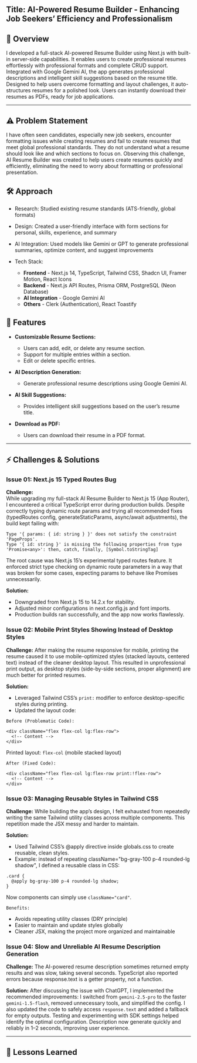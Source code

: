 <!-- # Case Study: FullStack AI-Powered Resume Builder App - Next.js

## 📚 Table of Contents

- [Title](#-title)
- [Overview](#-overview)
- [Features](#-features)
- [Technology Stack](#-technology-stack)
- [Problems and Solutions](#-problems-and-solutions)
- [Lessons Learned](#-lessons-learned)

--- -->

## Title: AI-Powered Resume Builder - Enhancing Job Seekers’ Efficiency and Professionalism

## 📄 Overview

I developed a full-stack AI-powered Resume Builder using Next.js with built-in server-side capabilities. It enables users to create professional resumes effortlessly with professional formats and complete CRUD support. Integrated with Google Gemini AI, the app generates professional descriptions and intelligent skill suggestions based on the resume title. Designed to help users overcome formatting and layout challenges, it auto-structures resumes for a polished look. Users can instantly download their resumes as PDFs, ready for job applications.

---

## ⚠️ Problem Statement

I have often seen candidates, especially new job seekers, encounter formatting issues while creating resumes and fail to create resumes that meet global professional standards. They do not understand what a resume should look like and which sections to focus on. Observing this challenge, AI Resume Builder was created to help users create resumes quickly and efficiently, eliminating the need to worry about formatting or professional presentation.

## 🛠️ Approach

- Research: Studied existing resume standards (ATS-friendly, global formats)

- Design: Created a user-friendly interface with form sections for personal, skills, experience, and summary

- AI Integration: Used models like Gemini or GPT to generate professional summaries, optimize content, and suggest improvements

- Tech Stack:
  - **Frontend** - Next.js 14, TypeScript, Tailwind CSS, Shadcn UI, Framer Motion, React Icons
  - **Backend** - Next.js API Routes, Prisma ORM, PostgreSQL (Neon Database)
  - **AI Integration** - Google Gemini AI
  - **Others** - Clerk (Authentication), React Toastify

## 🔑 Features

- **Customizable Resume Sections:**

  - Users can add, edit, or delete any resume section.
  - Support for multiple entries within a section.
  - Edit or delete specific entries.

- **AI Description Generation:**

  - Generate professional resume descriptions using Google Gemini AI.

- **AI Skill Suggestions:**

  - Provides intelligent skill suggestions based on the user’s resume title.

- **Download as PDF:**
  - Users can download their resume in a PDF format.

---

## ⚡ Challenges & Solutions

### **Issue 01: Next.js 15 Typed Routes Bug**

**Challenge:**  
While upgrading my full-stack AI Resume Builder to Next.js 15 (App Router), I encountered a critical TypeScript error during production builds. Despite correctly typing dynamic route params and trying all recommended fixes (typedRoutes config, generateStaticParams, async/await adjustments), the build kept failing with:

```
Type '{ params: { id: string } }' does not satisfy the constraint 'PageProps'.
Type '{ id: string }' is missing the following properties from type 'Promise<any>': then, catch, finally, [Symbol.toStringTag]
```

The root cause was Next.js 15’s experimental typed routes feature. It enforced strict type checking on dynamic route parameters in a way that was broken for some cases, expecting params to behave like Promises unnecessarily.

**Solution:**

- Downgraded from Next.js 15 to 14.2.x for stability.
- Adjusted minor configurations in next.config.js and font imports.
- Production builds ran successfully, and the app now works flawlessly.

### **Issue 02: Mobile Print Styles Showing Instead of Desktop Styles**

**Challenge:**
After making the resume responsive for mobile, printing the resume caused it to use mobile-optimized styles (stacked layouts, centered text) instead of the cleaner desktop layout. This resulted in unprofessional print output, as desktop styles (side-by-side sections, proper alignment) are much better for printed resumes.

**Solution:**

- Leveraged Tailwind CSS’s `print:` modifier to enforce desktop-specific styles during printing.
- Updated the layout code:

`Before (Problematic Code):`

```
<div className="flex flex-col lg:flex-row">
  <!-- Content -->
</div>
```

Printed layout: `flex-col` (mobile stacked layout)

`After (Fixed Code):`

```
<div className="flex flex-col lg:flex-row print:!flex-row">
  <!-- Content -->
</div>
```

### **Issue 03: Managing Reusable Styles in Tailwind CSS**

**Challenge:**
While building the app’s design, I felt exhausted from repeatedly writing the same Tailwind utility classes across multiple components. This repetition made the JSX messy and harder to maintain.

**Solution:**

- Used Tailwind CSS’s @apply directive inside globals.css to create reusable, clean styles.
- Example: instead of repeating className="bg-gray-100 p-4 rounded-lg shadow", I defined a reusable class in CSS:

```
.card {
  @apply bg-gray-100 p-4 rounded-lg shadow;
}
```

Now components can simply use `className="card"`.

`Benefits:`

- Avoids repeating utility classes (DRY principle)
- Easier to maintain and update styles globally
- Cleaner JSX, making the project more organized and maintainable

### **Issue 04: Slow and Unreliable AI Resume Description Generation**

**Challenge:**
The AI-powered resume description sometimes returned empty results and was slow, taking several seconds. TypeScript also reported errors because response.text is a getter property, not a function.

**Solution:**
After discussing the issue with ChatGPT, I implemented the recommended improvements: I switched from `gemini-2.5-pro` to the faster `gemini-1.5-flash`, removed unnecessary tools, and simplified the config. I also updated the code to safely access `response.text` and added a fallback for empty outputs. Testing and experimenting with SDK settings helped identify the optimal configuration. Description now generate quickly and reliably in 1–2 seconds, improving user experience.

---

## 📖 Lessons Learned

<!--
- **Global Styles Impact:** Styles in the global CSS file play a crucial role in ensuring visual consistency across different components.

- **AI Integration:** Implementing AI features can significantly enhance user experience but requires patience and thorough research.

- **Reusable Components:** Modular and reusable components streamline development and improve maintainability.

- **Performance Optimization:** Techniques like lazy loading and optimized rendering improve responsiveness and ensure a seamless user experience. -->
